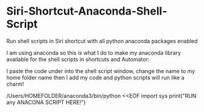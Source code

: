 # Siri-Shortcut-Anaconda-Shell-Script
Run shell scripts in Siri shortcut with all python anaconda packages enabled

I am using anaconda so this is what I do to make my anaconda library available for the shell scripts in shortcuts and Automator:

I paste the code under into the shell script window, change the name to my home folder name then I add my code and python scripts will run like a charm!

/Users/HOMEFOLDER/anaconda3/bin/python <<EOF import sys print("RUN any ANACONA SCRIPT HERE!")
